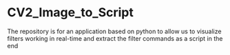 # CV2_Image_to_Script
The repository is for an application based on python to allow us to visualize filters working in real-time and extract the filter commands as a script in the end
